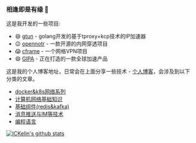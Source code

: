 ### 相逢即是有缘 👋

这是我开发的一些项目:

- 😄 [gtun](https://github.com/ICKelin/gtun) - golang开发的基于tproxy+kcp技术的IP加速器
- 😉 [opennotr](https://github.com/ICKelin/opennotr) - 一款开源的内网穿透项目
- 😱 [cframe](https://github.com/ICKelin/cframe) - 一个网格VPN项目
- 😄 [GIPA](https://dash.beyondnetwork.net) - 正在打造的一款全球加速产品

这是我的个人博客地址，日常会在上面分享一些技术 - [个人博客](https://github.com/ICKelin/article)，会涉及到以下分类的文章。

- [docker&k8s网络系列](https://github.com/ICKelin/article#docker&k8s网络)
- [计算机网络基础知识](https://github.com/ICKelin/article#网络基础知识)
- [基础组件(redis&kafka)](https://github.com/ICKelin/article#基础组件)
- [消息推送与IM等技术](https://github.com/ICKelin/article#消息推送与IM)
- [编程语言](https://github.com/ICKelin/article#编程语言)

[![ICKelin's github stats](https://github-readme-stats.vercel.app/api?username=ICKelin&theme=nightowl)](https://github.com/ICKelin)
